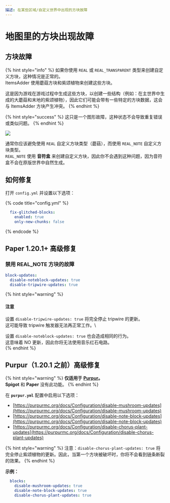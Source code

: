```yaml
---
描述: 在某些区域/自定义世界中出现的方块故障
---
```


# 地图里的方块出现故障

## 方块故障

{% hint style="info" %}
如果你使用 `REAL` 或 `REAL_TRANSPARENT` 类型来创建自定义方块，这种情况是正常的。  
ItemsAdder 使用蘑菇方块和紫颂植物来创建这些方块。

这是因为游戏在游戏过程中生成这些方块，以创建一些结构（例如：在主世界中生成的大蘑菇和末地的紫颂植物），因此它们可能会带有一些特定的方块数据，这会与 ItemsAdder 方块产生冲突。
{% endhint %}

{% hint style="success" %}
这只是一个图形故障，这种状态不会导致重复错误或类似问题。
{% endhint %}

![](<../../../.gitbook/assets/image (50) (1) (1) (1).png>)

通常你应该避免使用 `REAL` 自定义方块类型（蘑菇），而使用 `REAL_NOTE` 自定义方块类型。  
`REAL_NOTE` 使用 **音符盒** 来创建自定义方块，因此你不会遇到这种问题，因为音符盒不会在原版世界中自然生成。

## 如何修复

打开 `config.yml` 并设置以下选项：

{% code title="config.yml" %}
```yaml
  fix-glitched-blocks:
    enabled: true
    only-new-chunks: false
```
{% endcode %}

## Paper 1.20.1+ 高级修复

### 禁用 REAL_NOTE 方块的故障

```yaml
block-updates:
  disable-noteblock-updates: true
  disable-tripwire-updates: true
```

{% hint style="warning" %}
#### 注意

设置 `disable-tripwire-updates: true` 将完全停止 tripwire 的更新。\
这可能导致 tripwire 触发器无法再正常工作。\\

设置 `disable-noteblock-updates: true` 也会造成相同的行为。\
这意味着 NO 更新，因此你将无法使用音乐红石电路。\
{% endhint %}

## Purpur（1.20.1 之前）高级修复

{% hint style="warning" %}
**仅适用于** [**Purpur**](https://purpur.pl3x.net)**。**  
**Spigot** 和 **Paper** 没有此功能。
{% endhint %}

在 **`purpur.yml`** 配置中启用以下选项：

* [https://purpurmc.org/docs/Configuration/disable-mushroom-updates](https://purpurmc.org/docs/Configuration/disable-mushroom-updates)
* [https://purpurmc.org/docs/Configuration/disable-note-block-updates](https://purpurmc.org/docs/Configuration/disable-note-block-updates)
* [https://purpurmc.org/docs/Configuration/disable-chorus-plant-updates](https://purpurmc.org/docs/Configuration/disable-chorus-plant-updates)

{% hint style="warning" %}
注意：`disable-chorus-plant-updates: true` 将完全停止紫颂植物的更新。因此，当第一个方块被破坏时，你将不会看到链条断裂的效果。
{% endhint %}

**示例：**

```yaml
  blocks:
    disable-mushroom-updates: true
    disable-note-block-updates: true
    disable-chorus-plant-updates: true
```
